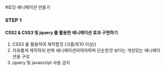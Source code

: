 #로딩 에니메이션 만들기
### STEP 1
#### CSS2 & CSS3 및 jquery 를 활용한 에니메이션 효과 구현하기
1. CSS3 를 활용하여 제작할것 (크롬/IE10 이상/)
2. 자유롭게 제작하되 반복 에니메이션이여야하며 단순한것 보다는 개성있는 에니메이션을 구성
3. jquery 및 javascript 사용 금지




